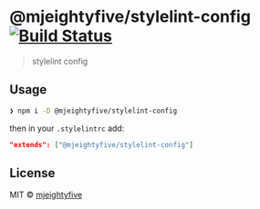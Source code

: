 # @mjeightyfive/stylelint-config [![Build Status](https://travis-ci.com/mjeightyfive/stylelint-config-cli.svg?branch=master)](https://travis-ci.com/mjeightyfive/@mjeightyfive/stylelint-config)

> stylelint config

## Usage

```sh
❯ npm i -D @mjeightyfive/stylelint-config
```

then in your `.stylelintrc` add:

```json
"extends": ["@mjeightyfive/stylelint-config"]

```
## License

MIT © [mjeightyfive](http://twitter.com/mjeightyfive)
